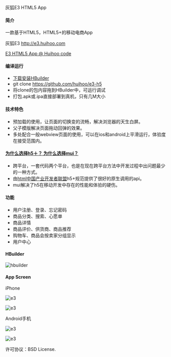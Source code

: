 灰狐E3 HTML5 App

#### 简介

一款基于HTML5，HTML5+的移动电商App 

灰狐E3 http://e3.huihoo.com

[E3 HTML5 App @ Huihoo code](http://code.huihoo.com/mobile-development/e3_h5)

#### 编译运行
* [下载安装HBuilder](http://www.dcloud.io) 
* git clone https://github.com/huihoo/e3-h5
* 将clone的包内容拖到HBuilder中，可运行调试
* 打包.apk或.ipa直接部署到真机，只有几M大小 

#### 技术特色
* 预加载的使用，让页面的切换变的流畅，解决浏览器的天生白屏。
* 父子模版解决页面拖动回弹的效果。
* 多处配合一般webview页面的使用，可以在ios和android上平滑运行，体验度在接受范围内。

#### [为什么选择h5＋？ 为什么选择mui？](https://github.com/dcloudio/mui)
* 跨平台，一套代码两个平台，也是在现在跨平台方法中开发过程中出问题最少的一种方式。
* 由[html中国产业开发者联盟](http://www.html5plus.org/doc/h5p.html)h5+规范提供了很好的原生调用的api。
* mui解决了h5在移动开发中存在的性能和体验的硬伤。

#### 功能
* 用户注册、登录、忘记密码
* 商品分类、搜索、心愿单
* 商品详情
* 商品评价、供货商、商品推荐
* 购物车、商品会按卖家分组显示
* 用户中心

#### HBuilder
![hbuilder](http://wiki.huihoo.com/images/7/70/HBuilder-Huihoo-E3-HTML5-04.png)

#### App Screen

iPhone

![e3](http://wiki.huihoo.com/images/d/d3/E3-html5-ios-01.png)

![e3](http://wiki.huihoo.com/images/d/d6/E3-html5-ios-03.png)

Android手机

![e3](http://wiki.huihoo.com/images/b/bc/E3-html5-android-05.jpg)

![e3](http://wiki.huihoo.com/images/b/b0/E3-html5-android-07.jpg)

许可协议：BSD License.
